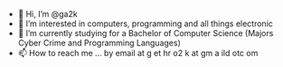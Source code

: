 - 👋 Hi, I’m @ga2k
- 👀 I’m interested in computers, programming and all things electronic
- 🌱 I’m currently studying for a Bachelor of Computer Science (Majors Cyber Crime and Programming Languages)
- 📫 How to reach me ... by email at g et hr o2 k at gm a ild otc om

<!---
ga2k/ga2k is a ✨ special ✨ repository because its `README.md` (this file) appears on your GitHub profile.
You can click the Preview link to take a look at your changes.
--->
